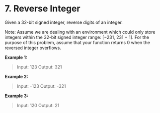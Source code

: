 <h1>7. Reverse Integer</h1>


<p>Given a 32-bit signed integer, reverse digits of an integer.

Note: Assume we are dealing with an environment which could only store integers within the 32-bit signed integer range: [−231,  231 − 1]. For the purpose of this problem, assume that your function returns 0 when the reversed integer overflows.
</p>

**Example 1:**

>Input: 123
>Output: 321

**Example 2:**

>Input: -123
>Output: -321

**Example 3:**

>Input: 120
>Output: 21